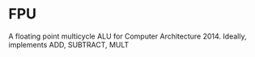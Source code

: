 FPU
===

A floating point multicycle ALU for Computer Architecture 2014. Ideally, implements ADD, SUBTRACT, MULT

